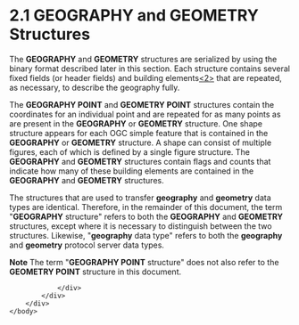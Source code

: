 <html dir="LTR" xmlns:mshelp="http://msdn.microsoft.com/mshelp" xmlns:ddue="http://ddue.schemas.microsoft.com/authoring/2003/5" xmlns:xlink="http://www.w3.org/1999/xlink" xmlns:tool="http://www.microsoft.com/tooltip">
    <head>
        <meta http-equiv="Content-Type" content="text/html; CHARSET=utf-8"></meta>
        <meta name="save" content="history"></meta>
        <title>2.1 GEOGRAPHY and GEOMETRY Structures</title>
        <xml>
            <mshelp:toctitle title="2.1 GEOGRAPHY and GEOMETRY Structures"></mshelp:toctitle>
            <mshelp:rltitle title="[MS-SSCLRT]: GEOGRAPHY and GEOMETRY Structures"></mshelp:rltitle>
            <mshelp:keyword index="A" term="8ce82728-6582-4e7b-96a0-8d0379767877"></mshelp:keyword>
            <mshelp:attr name="DCSext.ContentType" value="open specification"></mshelp:attr>
            <mshelp:attr name="AssetID" value="8ce82728-6582-4e7b-96a0-8d0379767877"></mshelp:attr>
            <mshelp:attr name="TopicType" value="kbRef"></mshelp:attr>
            <mshelp:attr name="DCSext.Title" value="[MS-SSCLRT]: GEOGRAPHY and GEOMETRY Structures" />
        </xml>
    </head>
    <body>
        <div id="header">
            <h1 class="heading">2.1 GEOGRAPHY and GEOMETRY Structures</h1>
        </div>
        <div id="mainSection">
            <div id="mainBody">
                <div id="allHistory" class="saveHistory"></div>
                <div id="sectionSection0" class="section" name="collapseableSection">
                    

<p>The <b>GEOGRAPHY</b> and <b>GEOMETRY</b> structures are
serialized by using the binary format described later in this section. Each
structure contains several fixed fields (or header fields) and building
elements<a id="Appendix_A_Target_2"></a><a href="236596a7-5eb5-4451-8f40-a2aa1c8afea9.md#Appendix_A_2" aria-label="Product behavior note 2">&lt;2&gt;</a> that are repeated, as necessary,
to describe the geography fully.</p>

<p>The <b>GEOGRAPHY POINT</b> and <b>GEOMETRY POINT</b>
structures contain the coordinates for an individual point and are repeated for
as many points as are present in the <b>GEOGRAPHY</b> or <b>GEOMETRY</b>
structure. One shape structure appears for each OGC simple feature that is contained
in the <b>GEOGRAPHY</b> or <b>GEOMETRY</b> structure. A shape can consist of
multiple figures, each of which is defined by a single figure structure. The <b>GEOGRAPHY</b>
and <b>GEOMETRY</b> structures contain flags and counts that indicate how many
of these building elements are contained in the <b>GEOGRAPHY</b> and <b>GEOMETRY</b>
structures.</p>

<p>The structures that are used to transfer <b>geography</b>
and <b>geometry</b> data types are identical. Therefore, in the remainder of
this document, the term &quot;<b>GEOGRAPHY</b> structure&quot; refers to both
the <b>GEOGRAPHY</b> and <b>GEOMETRY</b> structures, except where it is
necessary to distinguish between the two structures. Likewise, &quot;<b>geography</b>
data type&quot; refers to both the <b>geography</b> and <b>geometry</b> protocol
server data types.</p>

<p><b>Note</b>  The term &quot;<b>GEOGRAPHY POINT</b>
structure&quot; does not also refer to the <b>GEOMETRY POINT</b> structure in
this document.</p>


                </div>
            </div>
        </div>
    </body>
</html>